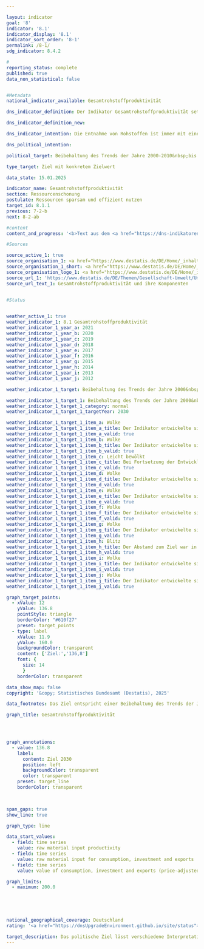 ```yaml
---

layout: indicator        
goal: '8'        
indicator: '8.1'        
indicator_display: '8.1'        
indicator_sort_order: '8-1'        
permalink: /8-1/        
sdg_indicator: 8.4.2        

#
reporting_status: complete        
published: true        
data_non_statistical: false        


#Metadata        
national_indicator_available: Gesamtrohstoffproduktivität        

dns_indicator_definition: Der Indikator Gesamtrohstoffproduktivität setzt den Wert aller an die letzte Verwendung abgegebenen Güter (in Euro, preisbereinigt) in Relation zur Masse der für ihre Produktion im In- und Ausland eingesetzten Rohstoffe (in Tonnen). Die letzte Verwendung umfasst dabei sowohl inländischen Konsum und inländische Investitionen als auch den Export.<br>Im Nenner des Indikators werden sowohl aus der Umwelt entnommene abiotische und biotische Rohstoffe berücksichtigt als auch Pflanzenmaterial, das durch die Land- und Forstwirtschaft produziert wurde. In der Grafik sind sowohl der Indikator selbst als auch Zähler und Nenner einzeln dargestellt.        

dns_indicator_definition_new:         

dns_indicator_intention: Die Entnahme von Rohstoffen ist immer mit einer Beeinträchtigung der Natur verbunden. Durch die steigende Nachfrage nach Rohstoffen werden weltweit zunehmend Rohstoffvorkommen in Gebieten erschlossen, die besonders sensibel auf menschliche Einflüsse reagieren. Daher hat sich die Bundesregierung bereits im Deutschen Ressourceneffizienzprogramm (ProgRess) II im Jahr 2016&nbsp;das Ziel gesetzt, dass die Gesamtrohstoffproduktivität weiterhin steigen soll. In den Jahren 2000&nbsp;bis 2010&nbsp;nahm die Gesamtrohstoffproduktivität bereits um durchschnittlich rund 1,6&nbsp;% jährlich zu. Ein solch positiver Trend soll bis zum Jahr 2030&nbsp;fortgesetzt werden.        

dns_political_intention:         

political_target: Beibehaltung des Trends der Jahre 2000-2010&nbsp;bis 2030        

type_target: Ziel mit konkretem Zielwert        

data_state: 15.01.2025        

indicator_name: Gesamtrohstoffproduktivität        
section: Ressourcenschonung        
postulate: Ressourcen sparsam und effizient nutzen        
target_id: 8.1.1        
previous: 7-2-b        
next: 8-2-ab        

#content         
content_and_progress: '<b>Text aus dem <a href="https://dns-indikatoren.de/assets/Publikationen/Indikatorenberichte/2022.pdf">Indikatorenbericht 2022&nbsp;- Stand 31.10.2022</a></b><br><br>Zur Berechnung dieses Indikators ist es unter anderem notwendig, die Masse aller Rohstoffe zu ermitteln, die für die Produktion der Importe benötigt wurden. Die Berechnung dieser als Importe in Rohstoffäquivalenten bezeichneten Größe basiert auf einem komplexen Modell, das Daten aus verschiedenen amtlichen und nicht amtlichen Quellen nutzt.<br><br>Durch die monetäre sowie physische Einbeziehung der Importe berücksichtigt der Indikator Wertschöpfung und Rohstoffeinsatz über die gesamte in- und ausländische Produktionskette. Somit wird auch der wirtschaftlichen Verflechtung mit dem Ausland umfassend Rechnung getragen. Der im Indikator abgebildete Rohstoffeinsatz dient nicht allein der inländischen letzten Verwendung, sondern auch dem Export. Er darf daher nicht mit einem Rohstofffußabdruck Deutschlands verwechselt werden.<br><br>Der Indikator umfasst neben nicht erneuerbaren Rohstoffen (mineralische Rohstoffe und fossile Energieträger) auch pflanzliche Erzeugnisse, die von der Land- und Forstwirtschaft produziert werden. Dadurch ergeben sich in geringem Umfang Doppelzählungen: Beispielsweise wird die Masse sowohl eines landwirtschaftlichen Erzeugnisses bei der Ernte als auch des für diese Produktion verwendeten Mineraldüngers erfasst.<br><br>Der Wert des Indikators nahm von 2000&nbsp;bis 2018&nbsp;um 26&nbsp;% zu. Dieser Anstieg rührt insbesondere von den Zuwächsen des Zählers her: Der Wert der letzten Verwendung (inländischer Konsum und inländische Investitionen sowie Exporte) erhöhte sich im Vergleichszeitraum um 46&nbsp;%. Die inländische Rohstoffentnahme sank zwar zwischen den Jahren 2000&nbsp;und 2018&nbsp;moderat; gleichzeitig stieg jedoch die Masse der Importe in Rohstoffäquivalenten an, sodass sich in Summe für den Nenner des Indikators ein Zuwachs um 16&nbsp;% ergab.<br><br>Inländisch entnommene Rohstoffe sowie Importe werden in zunehmendem Maße auch (wieder) exportiert. Der Nenner des Indikators weist folglich nicht auf eine verstärkte globale Rohstoffentnahme für Konsum und Investitionen in Deutschland hin, sondern spiegelt eine insgesamt intensivere Verflechtung der deutschen Wirtschaft mit dem Ausland wider.<br><br>Das Jahr 2009&nbsp;ist durch die besondere wirtschaftliche Situation in der europäischen Finanzmarkt- und Wirtschaftskrise als Ausreißer zu betrachten. In den Jahren 2010&nbsp;und 2011&nbsp;nahmen Investitionen und Exporte sowie der damit verbundene Rohstoffeinsatz wieder merklich zu, sodass sich die Gesamtrohstoffproduktivität 2011&nbsp;wieder auf dem Niveau von 2008&nbsp;befand. Seitdem ist die Gesamtrohstoffproduktivität tendenziell gestiegen, wobei sie zwischenzeitlich auch stagnierte oder leichte Rückgänge verzeichnete. Am aktuellen Rand nahm der Wert des Indikators 2017&nbsp;um 5&nbsp;Prozentpunkte gegenüber dem Vorjahr zu, um 2018&nbsp;einen leichten Rückgang von 1&nbsp;Prozentpunkt zu registrieren. Insgesamt nahm die Gesamtrohstoffproduktivität im Zeitraum von 2010&nbsp;bis 2018&nbsp;um 9&nbsp;Prozentpunkte zu. Damit lag ihr durchschnittliches jährliches Wachstum bei etwa 0,9&nbsp;% und somit unter dem Zielpfad der Bundesregierung.'                

#Sources        

source_active_1: true
source_organisation_1: <a href="https://www.destatis.de/DE/Home/_inhalt.html" target="_blank">Statistisches Bundesamt</a>
source_organisation_1_short: <a href="https://www.destatis.de/DE/Home/_inhalt.html" target="_blank">Statistisches Bundesamt</a>
source_organisation_logo_1: <a href="https://www.destatis.de/DE/Home/_inhalt.html" target="_blank"><img src="https://dnsTestEnvironment.github.io/dns-indicators/public/OrgImgDe/destatis.png" alt="Statistisches Bundesamt" title=" Klicken Sie hier um zur Homepage der Organisation Statistisches Bundesamt zu gelangen." style="height:60px; width:148px; border:transparent"/></a>
source_url_1: 'https://www.destatis.de/DE/Themen/Gesellschaft-Umwelt/Umwelt/UGR/rohstoffe-materialfluesse-wasser/Tabellen/gesamtrohstoff-produktivitaet.html'
source_url_text_1: Gesamtrohstoffproduktivität und ihre Komponenten
        

#Status        


weather_active_1: true
weather_indicator_1: 8.1 Gesamtrohstoffproduktivität
weather_indicator_1_year_a: 2021
weather_indicator_1_year_b: 2020
weather_indicator_1_year_c: 2019
weather_indicator_1_year_d: 2018
weather_indicator_1_year_e: 2017
weather_indicator_1_year_f: 2016
weather_indicator_1_year_g: 2015
weather_indicator_1_year_h: 2014
weather_indicator_1_year_i: 2013
weather_indicator_1_year_j: 2012

weather_indicator_1_target: Beibehaltung des Trends der Jahre 2000&nbsp;–&nbsp;2010&nbsp;bis 2030

weather_indicator_1_target_1: Beibehaltung des Trends der Jahre 2000&nbsp;–&nbsp;2010&nbsp;bis 2030
weather_indicator_1_target_1_category: normal
weather_indicator_1_target_1_targetYear: 2030

weather_indicator_1_target_1_item_a: Wolke
weather_indicator_1_target_1_item_a_title: Der Indikator entwickelte sich in 2021 zwar in die gewünschte Richtung auf das Ziel zu, bei Fortsetzung der Entwicklung wäre das Ziel im Zieljahr aber um mehr als 20 % der Differenz zwischen Zielwert und dem Wert aus 2021 verfehlt worden.
weather_indicator_1_target_1_item_a_valid: true
weather_indicator_1_target_1_item_b: Wolke
weather_indicator_1_target_1_item_b_title: Der Indikator entwickelte sich in 2020 zwar in die gewünschte Richtung auf das Ziel zu, bei Fortsetzung der Entwicklung wäre das Ziel im Zieljahr aber um mehr als 20 % der Differenz zwischen Zielwert und dem Wert aus 2020 verfehlt worden.
weather_indicator_1_target_1_item_b_valid: true
weather_indicator_1_target_1_item_c: Leicht bewölkt
weather_indicator_1_target_1_item_c_title: Bei Fortsetzung der Entwicklung von 2019 wäre das Ziel um mindestens 5&nbsp;%, aber maximal um 20&nbsp;% der Differenz zwischen Zielwert und dem Wert aus 2019 verfehlt worden.
weather_indicator_1_target_1_item_c_valid: true
weather_indicator_1_target_1_item_d: Wolke
weather_indicator_1_target_1_item_d_title: Der Indikator entwickelte sich in 2018 zwar in die gewünschte Richtung auf das Ziel zu, bei Fortsetzung der Entwicklung wäre das Ziel im Zieljahr aber um mehr als 20 % der Differenz zwischen Zielwert und dem Wert aus 2018 verfehlt worden.
weather_indicator_1_target_1_item_d_valid: true
weather_indicator_1_target_1_item_e: Wolke
weather_indicator_1_target_1_item_e_title: Der Indikator entwickelte sich in 2017 zwar in die gewünschte Richtung auf das Ziel zu, bei Fortsetzung der Entwicklung wäre das Ziel im Zieljahr aber um mehr als 20 % der Differenz zwischen Zielwert und dem Wert aus 2017 verfehlt worden.
weather_indicator_1_target_1_item_e_valid: true
weather_indicator_1_target_1_item_f: Wolke
weather_indicator_1_target_1_item_f_title: Der Indikator entwickelte sich in 2016 zwar in die gewünschte Richtung auf das Ziel zu, bei Fortsetzung der Entwicklung wäre das Ziel im Zieljahr aber um mehr als 20 % der Differenz zwischen Zielwert und dem Wert aus 2016 verfehlt worden.
weather_indicator_1_target_1_item_f_valid: true
weather_indicator_1_target_1_item_g: Wolke
weather_indicator_1_target_1_item_g_title: Der Indikator entwickelte sich in 2015 zwar in die gewünschte Richtung auf das Ziel zu, bei Fortsetzung der Entwicklung wäre das Ziel im Zieljahr aber um mehr als 20 % der Differenz zwischen Zielwert und dem Wert aus 2015 verfehlt worden.
weather_indicator_1_target_1_item_g_valid: true
weather_indicator_1_target_1_item_h: Blitz
weather_indicator_1_target_1_item_h_title: Der Abstand zum Ziel war in 2014 konstant hoch oder hat sich vergrößert. Der Indikator entwickelte sich also nicht in die gewünschte Richtung.
weather_indicator_1_target_1_item_h_valid: true
weather_indicator_1_target_1_item_i: Wolke
weather_indicator_1_target_1_item_i_title: Der Indikator entwickelte sich in 2013 zwar in die gewünschte Richtung auf das Ziel zu, bei Fortsetzung der Entwicklung wäre das Ziel im Zieljahr aber um mehr als 20 % der Differenz zwischen Zielwert und dem Wert aus 2013 verfehlt worden.
weather_indicator_1_target_1_item_i_valid: true
weather_indicator_1_target_1_item_j: Wolke
weather_indicator_1_target_1_item_j_title: Der Indikator entwickelte sich in 2012 zwar in die gewünschte Richtung auf das Ziel zu, bei Fortsetzung der Entwicklung wäre das Ziel im Zieljahr aber um mehr als 20 % der Differenz zwischen Zielwert und dem Wert aus 2012 verfehlt worden.
weather_indicator_1_target_1_item_j_valid: true        

graph_target_points:
  - xValue: 12
    yValue: 136.8
    pointStyle: triangle
    borderColor: "#610f27"
    preset: target_points
  - type: label
    xValue: 11.9
    yValue: 160.0
    backgroundColor: transparent
    content: ['Ziel:','136,8']
    font: {
      size: 14
      }
    borderColor: transparent        

data_show_map: false        
copyright: '&copy; Statistisches Bundesamt (Destatis), 2025'        

data_footnotes: Das Ziel entspricht einer Beibehaltung des Trends der Jahre 2000&nbsp;bis 2010&nbsp;mit durchschnittlich rund 1,6&nbsp;% Steigerung pro Jahr.<br>• 2021&nbsp;vorläufige Daten.        

graph_title: Gesamtrohstoffproduktivität        

        


graph_annotations:
  - value: 136.8
    label:
      content: Ziel 2030
      position: left
      backgroundColor: transparent
      color: transparent
    preset: target_line
    borderColor: transparent        

        

span_gaps: true        
show_line: true        

graph_type: line        

data_start_values: 
  - field: time series
    value: raw material input productivity
  - field: time series
    value: raw material input for consumption, investment and exports
  - field: time series
    value: value of consumption, investment and exports (price-adjusted)        

graph_limits: 
  - maximum: 200.0        

        

                        

national_geographical_coverage: Deutschland                
rating: '<a href="https://dnsUpgradeEnvironment.github.io/site/status"><img src="https://sdg-indikatoren.de/public/Wettersymbole/Wolke.png" title="Der Indikator entwickelte sich in 2021 zwar in die gewünschte Richtung auf das Ziel zu, bei Fortsetzung der Entwicklung wäre das Ziel im Zieljahr aber um mehr als 20 % der Differenz zwischen Zielwert und dem Wert aus 2021 verfehlt worden." alt="Wettersymbol Wolke"/></a>'        

target_description: Das politische Ziel lässt verschiedene Interpretationen zu. Für die hier vorgenommene Bewertung des Indikators 8.1&nbsp;wird das geometrische Mittel der Steigerung des Indikatorwertes zwischen 2000&nbsp;und 2010&nbsp;berechnet und als Grundlage für den gewünschte Verlauf bis 2030&nbsp;verwendet. Normiert auf den Wert von 2010&nbsp;ergibt sich so ein Zielwert von 136,8&nbsp;für das Jahr 2030. Setzt sich die Entwicklung der Jahre 2016&nbsp;bis 2021&nbsp;fort, so wird dieser Wert in 2030&nbsp;deutlich verfehlt, sodass der Indikator 8.1&nbsp;für das Jahr 2021&nbsp;mit „Wolke“ bewertet wird.        
---
```


